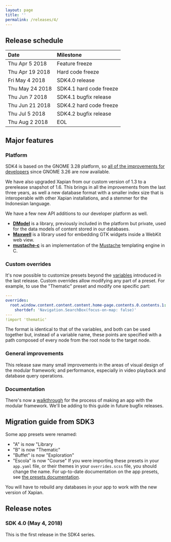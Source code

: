 ```yaml
---
layout: page
title: ''
permalink: /releases/4/
---
```


## Release schedule ##

| Date            | Milestone
|:----------------|:---------
| Thu Apr 5 2018  | Feature freeze
| Thu Apr 19 2018 | Hard code freeze
| Fri May 4 2018  | SDK4.0 release
| Thu May 24 2018 | SDK4.1 hard code freeze
| Thu Jun 7 2018  | SDK4.1 bugfix release
| Thu Jun 21 2018 | SDK4.2 hard code freeze
| Thu Jul 5 2018  | SDK4.2 bugfix release
| Thu Aug 2 2018  | EOL

## Major features ##

### Platform ###
SDK4 is based on the GNOME 3.28 platform, so [all of the improvements for developers](https://help.gnome.org/misc/release-notes/3.28/developers.html.en) since GNOME 3.26 are now available.

We have also upgraded Xapian from our custom version of 1.3 to a prerelease snapshot of 1.6.
This brings in all the improvements from the last three years, as well a new database format with a smaller index size that is interoperable with other Xapian installations, and a stemmer for the Indonesian language.

We have a few new API additions to our developer platform as well.
- [**DModel**](https://github.com/endlessm/libdmodel) is a library, previously included in the platform but private, used for the data models of content stored in our databases.
- [**Maxwell**](https://github.com/endlessm/maxwell) is a library used for embedding GTK widgets inside a WebKit web view.
- [**mustache-c**](https://github.com/x86-64/mustache-c) is an implementation of the [Mustache](https://mustache.github.io/) templating engine in C.

### Custom overrides ###
It's now possible to customize presets beyond the [variables](http://endlessm.github.io/eos-knowledge-lib/releases/3#preset-variables) introduced in the last release.
Custom overrides allow modifying any part of a preset.
For example, to use the "Thematic" preset and modify one specific part:

```yaml
---
overrides:
  root.window.content.content.content.home-page.contents.0.contents.1:
    shortdef: 'Navigation.SearchBox(focus-on-map: false)'
---
!import 'thematic'
```

The format is identical to that of the variables, and both can be
used together but, instead of a variable name, these points are specified with a path composed of every node from the root node to the target node.

### General improvements ###
This release saw many small improvements in the areas of visual design of the modular framework; and performance, especially in video playback and database query operations.

### Documentation ###
There's now a [walkthrough](http://endlessm.github.io/eos-knowledge-lib/docs/4/tutorial/index.html) for the process of making an app with the modular framework.
We'll be adding to this guide in future bugfix releases.

## Migration guide from SDK3 ##
Some app presets were renamed:
- "A" is now "Library
- "B" is now "Thematic"
- "Buffet" is now "Exploration"
- "Escola" is now "Course"
If you were importing these presets in your `app.yaml` file, or their themes in your `overrides.scss` file, you should change the name.
For up-to-date documentation on the app presets, see [the presets documentation](http://endlessm.github.io/eos-knowledge-lib/docs/4/concepts/presets.html).

You will have to rebuild any databases in your app to work with the new version of Xapian.

## Release notes ##

### SDK 4.0 (May 4, 2018) ###
This is the first release in the SDK4 series.
